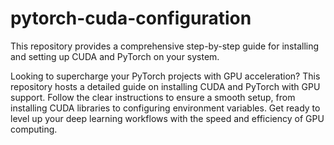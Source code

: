 # pytorch-cuda-configuration
This repository provides a comprehensive step-by-step guide for installing and setting up CUDA and PyTorch on your system. 

Looking to supercharge your PyTorch projects with GPU acceleration? This repository hosts a detailed guide on installing CUDA and PyTorch with GPU support. Follow the clear instructions to ensure a smooth setup, from installing CUDA libraries to configuring environment variables. Get ready to level up your deep learning workflows with the speed and efficiency of GPU computing.
